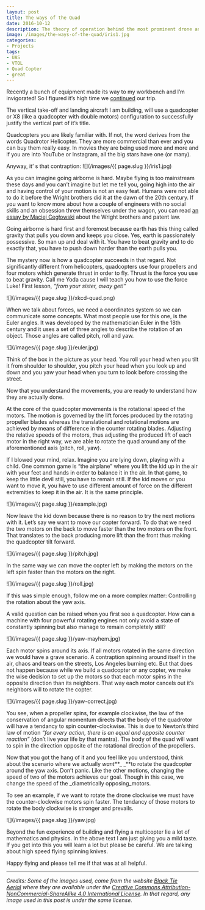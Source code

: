```yaml
---
layout: post
title: The ways of the Quad
date: 2016-10-12
description: The theory of operation behind the most prominent drone and how to choose yours.
image: /images/the-ways-of-the-quad/iris1.jpg
categories:
- Projects
tags:
- UAS
- VTOL
- Quad Copter
- great
---
```


Recently a bunch of equipment made its way to my workbench and I’m invigorated! So I figured it’s high time we [continued](/aircraft-design-the-nasa-way) our trip.

The vertical take-off and landing aircraft I am building, will use a quadcopter or X8 (like a quadcopter with double motors) configuration to successfully justify the vertical part of it’s title.

<!--more-->
Quadcopters you are likely familiar with. If not, the word derives from the words Quadrotor Helicopter. They are more commercial than ever and you can buy them really easy. In movies they are being used more and more and if you are into YouTube or Instagram, all the big stars have one (or many).

Anyway, it’ s that contraption:
![](/images/{{ page.slug }}/iris1.jpg)

As you can imagine going airborne is hard. Maybe flying is too mainstream these days and you can’t imagine but let me tell you, going high into the air and having control of your motion is not an easy feat. Humans were not able to do it before the Wright brothers did it at the dawn of the 20th century. If you want to know more about how a couple of engineers with no social skills and an obsession threw themselves under the wagon, you can read [an essay by Maciej Cegłowski](http://idlewords.com/2003/12/100_years_of_turbulence.htm) about the Wright brothers and patent law.

Going airborne is hard first and foremost because earth has this thing called gravity that pulls you down and keeps you close. Yes, earth is passionately possessive. So man up and deal with it. You have to beat gravity and to do exactly that, you have to push down harder than the earth pulls you.

The mystery now is how a quadcopter succeeds in that regard. Not significantly different from helicopters, quadcopters use four propellers and four motors which generate thrust in order to fly. Thrust is the force you use to beat gravity. Call me Yoda cause I will teach you how to use the force Luke! First lesson, _“from your sister, away get!”_

![](/images/{{ page.slug }}/xkcd-quad.png)

When we talk about forces, we need a coordinates system so we can communicate some concepts. What most people use for this one, is the Euler angles. It was developed by the mathematician Euler in the 18th century and it uses a set of three angles to describe the rotation of an object. Those angles are called pitch, roll and yaw.

![](/images/{{ page.slug }}/euler.jpg)

Think of the box in the picture as your head. You roll your head when you tilt it from shoulder to shoulder, you pitch your head when you look up and down and you yaw your head when you turn to look before crossing the street.

Now that you understand the movements, you are ready to understand how they are actually done.

At the core of the quadcopter movements is the rotational speed of the motors. The motion is governed by the lift forces produced by the rotating propeller blades whereas the translational and rotational motions are achieved by means of difference in the counter rotating blades. Adjusting the relative speeds of the motors, thus adjusting the produced lift of each motor in the right way, we are able to rotate the quad around any of the aforementioned axis (pitch, roll, yaw).

If I blowed your mind, relax. Imagine you are lying down, playing with a child. One common game is “the airplane” where you lift the kid up in the air with your feet and hands in order to balance it in the air. In that game, to keep the little devil still, you have to remain still. If the kid moves or you want to move it, you have to use different amount of force on the different extremities to keep it in the air. It is the same principle.

![](/images/{{ page.slug }}/example.jpg)

Now leave the kid down because there is no reason to try the next motions with it. Let’s say we want to move our copter forward. To do that we need the two motors on the back to move faster than the two motors on the front. That translates to the back producing more lift than the front thus making the quadcopter tilt forward.

![](/images/{{ page.slug }}/pitch.jpg)

In the same way we can move the copter left by making the motors on the left spin faster than the motors on the right.

![](/images/{{ page.slug }}/roll.jpg)

If this was simple enough, follow me on a more complex matter: Controlling the rotation about the yaw axis.

A valid question can be raised when you first see a quadcopter. How can a machine with four powerful rotating engines not only avoid a state of constantly spinning but also manage to remain completely still?

![](/images/{{ page.slug }}/yaw-mayhem.jpg)

Each motor spins around its axis. If all motors rotated in the same direction we would have a grave scenario. A contraption spinning around itself in the air, chaos and tears on the streets, Los Angeles burning etc. But that does not happen because while we build a quadcopter or any copter, we make the wise decision to set up the motors so that each motor spins in the opposite direction than its neighbors. That way each motor cancels out it’s neighbors will to rotate the copter.

![](/images/{{ page.slug }}/yaw-correct.jpg)

You see, when a propeller spins, for example clockwise, the law of the conservation of angular momentum directs that the body of the quadrotor will have a tendancy to spin counter-clockwise. This is due to Newton’s third law of motion _“for every action, there is an equal and opposite counter reaction”_ (don’t live your life by that mantra). The body of the quad will want to spin in the direction opposite of the rotational direction of the propellers.

Now that you got the hang of it and you feel like you understood, think about the scenario where we actually _want_**_ _**to rotate the quadcopter around the yaw axis. Don’t panic. Like the other motions, changing the speed of two of the motors achieves our goal. Though in this case, we change the speed of the _diametrically opposing_motors.

To see an example, if we want to rotate the drone clockwise we must have the counter-clockwise motors spin faster. The tendancy of those motors to rotate the body clockwise is stronger and prevails.

![](/images/{{ page.slug }}/yaw.jpg)

Beyond the fun experience of building and flying a multicopter lie a lot of mathematics and physics. In the above text I am just giving you a mild taste. If you get into this you will learn a lot but please be careful. We are talking about high speed flying spinning knives.

Happy flying and please tell me if that was at all helpful.

* * *

_Credits: Some of the images used, come from the website _[_Black Tie Aerial_](http://blacktieaerial.com/creative-commons-licenced-multirotor-images/)_ where they are available under the _[_Creative Commons Attribution-NonCommercial-ShareAlike 4.0 International License_](http://creativecommons.org/licenses/by-nc-sa/4.0/)_. In that regard, any image used in this post is under the same license._
